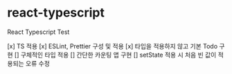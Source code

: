 # react-typescript

React Typescript Test

[x] TS 적용
[x] ESLint, Prettier 구성 및 적용
[x] 타입을 적용하지 않고 기본 Todo 구현
[] 구체적인 타입 적용
[] 간단한 카운팅 앱 구현
[] setState 적용 시 처음 빈 값이 적용되는 오류 수정

